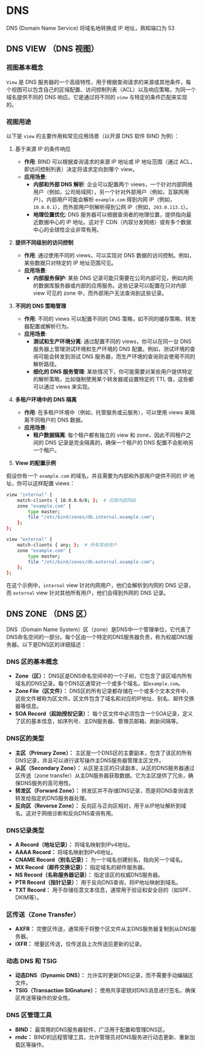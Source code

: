 
# DNS

DNS (Domain Name Service) 将域名地转换成 IP 地址，熟知端口为 53

## DNS VIEW （DNS 视图）

### 视图基本概念

`View` 是 DNS 服务器的一个高级特性，用于根据查询请求的来源或其他条件，每个视图可以包含自己的区域配置、访问控制列表（ACL）以及响应策略，为同一个域名提供不同的 DNS 响应。它是通过将不同的 `view` 与特定的条件匹配来实现的。

### 视图用途

以下是 `view` 的主要作用和常见应用场景（以开源 DNS 软件 BIND 为例）：

1. 基于来源 IP 的条件响应
   - **作用**: BIND 可以根据查询请求的来源 IP 地址或 IP 地址范围（通过 ACL，即访问控制列表）决定将请求定向到哪个 view。
   - **应用场景**: 
     - **内部和外部 DNS 解析**: 企业可以配置两个 views，一个针对内部网络用户（例如，公司局域网），另一个针对外部用户（例如，互联网用户）。内部用户可能会解析 `example.com` 得到内网 IP（例如，`10.0.0.1`），而外部用户则解析得到公网 IP（例如，`203.0.113.1`）。
     - **地理位置优化**: DNS 服务器可以根据查询者的地理位置，提供指向最近数据中心的 IP 地址。这对于 CDN（内容分发网络）或有多个数据中心的全球性企业非常有用。

2. **提供不同级别的访问控制**
   - **作用**: 通过使用不同的 views，可以实现对 DNS 数据的访问控制。例如，某些数据只对特定的 IP 地址范围可见。
   - **应用场景**: 
     - **内部服务保护**: 某些 DNS 记录可能只需要在公司内部可见，例如内网的数据库服务器或内部的应用服务。这些记录可以配置在只对内部 view 可见的 zone 中，而外部用户无法查询到这些记录。

3. **不同的 DNS 策略管理**
   - **作用**: 不同的 views 可以配置不同的 DNS 策略，如不同的缓存策略、转发器配置或解析行为。
   - **应用场景**:
     - **测试和生产环境分离**: 通过配置不同的 views，你可以在同一台 DNS 服务器上管理测试环境和生产环境的 DNS 配置。例如，测试环境的查询可能会转发到测试 DNS 服务器，而生产环境的查询则会使用不同的解析路径。
     - **细化的 DNS 服务管理**: 某些情况下，你可能需要对某些用户提供特定的解析策略，比如强制使用某个转发器或设置特定的 TTL 值，这些都可以通过 views 来实现。

4. **多租户环境中的 DNS 隔离**
   - **作用**: 在多租户环境中（例如，托管服务或云服务），可以使用 views 来隔离不同租户的 DNS 数据。
   - **应用场景**: 
     - **租户数据隔离**: 每个租户都有独立的 view 和 zone，因此不同租户之间的 DNS 记录是完全隔离的，确保一个租户的 DNS 配置不会影响另一个租户。

5. **View 的配置示例**

假设你有一个 `example.com` 的域名，并且需要为内部和外部用户提供不同的 IP 地址，你可以这样配置 views：

```bash
view "internal" {
    match-clients { 10.0.0.0/8; };  # 仅限内部网段
    zone "example.com" {
        type master;
        file "/etc/bind/zones/db.internal.example.com";
    };
};

view "external" {
    match-clients { any; };  # 所有其他用户
    zone "example.com" {
        type master;
        file "/etc/bind/zones/db.external.example.com";
    };
};
```

在这个示例中，`internal` view 针对内网用户，他们会解析到内网的 DNS 记录，而 `external` view 针对其他所有用户，他们会得到外网的 DNS 记录。


## DNS ZONE （DNS 区）


DNS（Domain Name System）区（zone）是DNS中一个管理单位，它代表了DNS命名空间的一部分。每个区由一个特定的DNS服务器负责，称为权威DNS服务器。以下是DNS区的详细描述：

### DNS 区的基本概念

- **Zone（区）：** DNS区是DNS命名空间中的一个子树，它包含了该区域内所有域名的DNS记录。每个DNS区通常对一个或多个域名，如`example.com`。
- **Zone File（区文件）：** DNS区的所有记录都存储在一个或多个文本文件中，这些文件被称为区文件。区文件包含了域名和对应的IP地址、别名、邮件交换器等信息。
- **SOA Record（起始授权记录）：** 每个区文件中必须包含一个SOA记录，定义了区的基本信息，如序列号、主DN服务器、管理员邮箱、刷新间隔等。

### DNS区的类型

- **主区（Primary Zone）：** 主区是一个DNS区的主要副本，包含了该区的所有DNS记录，并且可以进行读写操作主DNS服务器管理主区文件。
- **从区（Secondary Zone）：** 从区是主区的只读副本，从区的DNS服务器通过区传送（zone transfer）从主DN服务器获取数据。它为主区提供了冗余，确保DNS服务的高可用性。
- **转发区（Forward Zone）：** 转发区并不存储DNS记录，而是将DNS查询请求转发给指定的DNS服务器处理。
- **反向区（Reverse Zone）：** 反向区与正向区相对，用于从IP地址解析到域名。这对于网络诊断和反向DNS查询有用。

### DNS记录类型

- **A Record（地址记录）：** 将域名映射到IPv4地址。
- **AAAA Record：** 将域名映射到IPv6地址。
- **CNAME Record（别名记录）：** 为一个域名创建别名，指向另一个域名。
- **MX Record（邮件交换记录）：** 指定域名的邮件服务器。
- **NS Record（名称服务器记录）：** 指定该区的权威DNS服务器。
- **PTR Record（指针记录）：** 用于反向DNS查询，将IP地址映射到域名。
- **TXT Record：** 用于存储任意文本信息，通常用于验证和安全目的（如SPF、DKIM等）。

### 区传送（Zone Transfer）

- **AXFR：** 完整区传送，通常用于将整个区文件从主DNS服务器复制到从DNS服务器。
- **IXFR：** 增量区传送，仅传送自上次传送后更新的记录。

### 动态 DNS 和 TSIG

- **动态DNS（Dynamic DNS）：** 允许实时更新DNS记录，而不需要手动编辑区文件。
- **TSIG（Transaction SIGnature）：** 使用共享密钥对DNS消息进行签名，确保区传送等操作的安全性。

### DNS 区管理工具

- **BIND：** 最常用的DNS服务器软件，广泛用于配置和管理DNS区。
- **rndc：** BIND的远程管理工具，允许管理员对DNS服务进行动态更新、重新加载区等操作。


